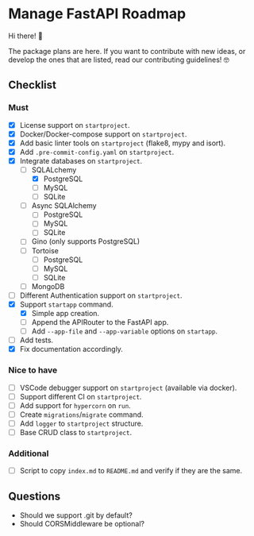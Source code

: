 # Manage FastAPI Roadmap

Hi there! :wave:

The package plans are here. If you want to contribute with new ideas, or develop the ones that are listed, read our contributing guidelines! 🤓

## Checklist

### Must

* [X] License support on `startproject`.
* [X] Docker/Docker-compose support on `startproject`.
* [X] Add basic linter tools on `startproject` (flake8, mypy and isort).
* [X] Add `.pre-commit-config.yaml` on `startproject`.
* [X] Integrate databases on `startproject`.
    - [ ] SQLALchemy
        - [X] PostgreSQL
        - [ ] MySQL
        - [ ] SQLite
    - [ ] Async SQLAlchemy
        - [ ] PostgreSQL
        - [ ] MySQL
        - [ ] SQLite
    - [ ] Gino (only supports PostgreSQL)
    - [ ] Tortoise
        - [ ] PostgreSQL
        - [ ] MySQL
        - [ ] SQLite
    - [ ] MongoDB
* [ ] Different Authentication support on `startproject`.
* [X] Support `startapp` command.
    - [X] Simple app creation.
    - [ ] Append the APIRouter to the FastAPI app.
    - [ ] Add `--app-file` and `--app-variable` options on `startapp`.
* [ ] Add tests.
* [X] Fix documentation accordingly.

### Nice to have

* [ ] VSCode debugger support on `startproject` (available via docker).
* [ ] Support different CI on `startproject`.
* [ ] Add support for `hypercorn` on `run`.
* [ ] Create `migrations`/`migrate` command.
* [ ] Add `logger` to `startproject` structure.
* [ ] Base CRUD class to `startproject`.

### Additional

* [ ] Script to copy `index.md` to `README.md` and verify if they are the same.

## Questions

* Should we support .git by default?
* Should CORSMiddleware be optional?
